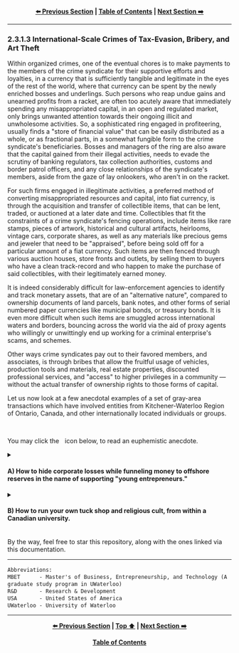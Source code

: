 <div align="center">
  
  **[:arrow_left: Previous Section][Prev] | [Table of Contents][TOC] | [Next Section :arrow_right:][Next]**
  
  [Prev]: ./02-3-1-2.md
  [Next]: ./02-3-2.md
  [TOC]: ./README.md#table-of-contents
  
</div>

---


### 2.3.1.3 International-Scale Crimes of Tax-Evasion, Bribery, and Art Theft
Within organized crimes, one of the eventual chores is to make payments to the members of the crime syndicate for their supportive efforts and loyalties, in a currency that is sufficiently tangible and legitimate in the eyes of the rest of the world, where that currency can be spent by the newly enriched bosses and underlings. Such persons who reap undue gains and unearned profits from a racket, are often too acutely aware that immediately spending any misappropriated capital, in an open and regulated market, only brings unwanted attention towards their ongoing illicit and unwholesome activities. So, a sophisticated ring engaged in profiteering, usually finds a "store of financial value" that can be easily distributed as a whole, or as fractional parts, in a somewhat fungible form to the crime syndicate's beneficiaries. Bosses and managers of the ring are also aware that the capital gained from their illegal activities, needs to evade the scrutiny of banking regulators, tax collection authorities, customs and border patrol officers, and any close relationships of the syndicate's members, aside from the gaze of lay onlookers, who aren't in on the racket. 

For such firms engaged in illegitimate activities, a preferred method of converting misappropriated resources and capital, into fiat currency, is through the acquisition and transfer of collectible items, that can be lent, traded, or auctioned at a later date and time. Collectibles that fit the constraints of a crime syndicate's fencing operations, include items like rare stamps, pieces of artwork, historical and cultural artifacts, heirlooms, vintage cars, corporate shares, as well as any materials like precious gems and jeweler that need to be "appraised", before being sold off for a particular amount of a fiat currency. Such items are then fenced through various auction houses, store fronts and outlets, by selling them to buyers who have a clean track-record and who happen to make the purchase of said collectibles, with their legitimately earned money.  

It is indeed considerably difficult for law-enforcement agencies to identify and track monetary assets, that are of an "alternative nature", compared to ownership documents of land parcels, bank notes, and other forms of serial numbered paper currencies like municipal bonds, or treasury bonds. It is even more difficult when such items are smuggled across international waters and borders, bouncing across the world via the aid of proxy agents who willingly or unwittingly end up working for a criminal enterprise's scams, and schemes. 

Other ways crime syndicates pay out to their favored members, and associates, is through bribes that allow the fruitful usage of vehicles, production tools and materials, real estate properties, discounted professional services, and "access" to higher privileges in a community — without the actual transfer of ownership rights to those forms of capital. 

Let us now look at a few anecdotal examples of a set of gray-area transactions which have involved entities from Kitchener-Waterloo Region of Ontario, Canada, and other internationally located individuals or groups. 

<br>
<p>You may click the <img width="1%" src="./img/solid_white-pointing_right-triangle.png"></img> icon below, to read an euphemistic anecdote.</p>

<details><summary><h4>A) How to hide corporate losses while funneling money to offshore reserves in the name of supporting "young entrepreneurs."</h4></summary> 
 
Suppose you happen to be a senior manager in a multi-national corporation situated in Seattle, Washington, USA. The year is 2015-2016 and you've had an underwhelming financial year because the profits from your computer-chip manufacturing business has fallen short of investor expectations, and your company as a whole has underperformed in share markets compared to your competitors — by a significant margin. You need to somehow offload your loss generating projects, deffer payments of taxes to a later financial year to pad the coming year's balance sheets, find ways to cut budgets, make some layoffs, and try to gin up some excitement about your brand as well as your company's future outlook. You realize that you  need to make some quick and tough decisions, to appease you company's boardroom meeting attendees who only care about numbers published in quarterly earnings reports. 

Somehow, you notice a startup company called Thalmic Labs launched from a Canadian university called UWaterloo. The founders and members of the startup seem upbeat and they are seeking partners from the high-end tech industry. The product they intend to make and sell called Myo Band, is clearly a gimmick, but an effective one at that, for it has managed to grab your attention in a way that other startups from the US and other regions of the world haven't. You figure that they will soon enough need an industry partner's help, to pivot away form their current technology venture. 

A novel but languishing project from your company has been trying to promote a technology development kit for building computer-vision based products. It includes a proprietary software application programming interface, and some hardware with cameras and microprocessors built using your latest chipset designed for mobiles and wearables. This dev-kit is specifically aimed at machine learning based applications that utilize eye-tracking, stereoscopic depth mapping, and augmented reality.

You acquiesces yourself with members and existing partners of Thalmic Labs by having them arrange a meeting with your team. You then convince them that you will invest in their company, for your business philosophy is to "invest in the people and the long-term vision of a company that you can believe in, and not merely in the company's product mix or service offerings." You pitch them your financial support, access to world-class engineers and managers as mentors, the prestige of being associated with your brand, and your computer-vision related dev-kit. They ask you how the dev-kit's software and hardware for tiny cameras is going help them bring their Myo Band to the market. You bluntly tell them that it simply isn't going to do anything of that sort. They get the picture and the idea you've pitched to them. They are more than glad to partner with you, and they are more than happy to "move on" from their previous efforts in making something futuristic, for the particular markets they were aiming to cater to. You find some satisfaction and contentment in the fact that a bunch of people high on *bromance and startup fever*, aren't as dumb as they have otherwise appeared to be to others. 

Thalmic Labs gets rebranded as North. It pivots to making something like Google Glass in "stealth-mode." You start to smoothly move a few distressed assets and funds to a corporate entity in Canada that is innocuously called North Inc., which isn't your subsidiary nor a proper joint venture partner. In your books you bury such transactions as Research and Development (R&D) expenses, and you even try to showcase your, otherwise legitimate seeming association with the startup, as an act of corporate social responsibility. Your company's team becomes a set of all-round, god-father like figures to North's co-founders and employees. Members of your team advertise North's efforts to US military and defense contractors, suggesting that the eventual "secret sauce" and technology developed through such R&D efforts, could very well be used as heads-up display, mounted in protective eye-ware or helmets, for soldiers and pilots. To other big-tech companies, a similar idea is advertised with the view that North's work outputs, irrespective of production delays or potential violations of plagiarism, can be used in lightweight headsets for virtual reality applications, to provide a cutting-edge against products from HTC, Meta, and Samsung. 

Within a year, North comes out of stealth-mode to reveal that it has been making catchy eye-ware with features for augmented reality. The release date for their product isn't announced; public's focus and attention is instead drawn to their new offices and cool headquarters in Kitchener, Ontario.

Few tax-credits from Canada's Revenue Agency trickle into the accounts of North, for "Scientific Research & Experimental Development" carried out by the company and its investors. A number of new high-tech jobs are created in Kitchener through North, which makes the city's local politicians joyful. The rent paid to the owner of North's office buildings generates yearly tax-revenues that makes the region's, and province's politicians happy. The extremely entrepreneurial landlord takes a piece of the pie he receives as yearly rent money from North, to frequently do a bit of back-channeling for "peace in the Middle-East", in-line with the late Yasser Arafat's version of geo-political power brokering between Palestinians, Arab Israelis, and Jewish settlers, who happen to live in and around Haifa, Jerusalem as well as the Gaza Strip. May God rest Yasser Arafat's soul in peace, and grant a bit more wisdom, scruples, and scrupulousness to those who may have a shrine dedicated to him in their office. 

Those back-channeled financing efforts to support various 'activists and peace workers', that go undetected by international policing agencies, happen to be "'gifts' from Canada to various factions in Israel for the furtherance of peace in the Middle East." Those so-called gifts are even blessed and approved by the Vatican, apart from being backed by a few incumbent government officials in Canada, "for making the world a better place." 

>How can gray-area shady deals, and international-scale clandestine operations, ever permeate through the world, without the Pope's approbations, right?   

You pat yourself on the back for a job well done, and continue to shuffle around debts and revenues within your Seattle based company's accounts, with the liabilities and assets of fledgling companies across boarders, for the purposes of "bringing promising startups and new companies into the folds of your multi-national company's 'ecosystem'."

Seeing all of this, executive members and the leadership of UWaterloo rejoice, and start promoting "The Way of The True North", as a set of cultural and 'entrepreneurial' practices, to students of programs like Velocity and MBET. Students and startup founders in the region are prodded to be more like North, which is poised for: exponential growth as a leader and innovator within the augmented reality market space, in the world-wide arena of import and export business of cutting-edge technology.  

But then the pandemic happens, and Google acquires North. That counts as a reasonable financial success for a company that kept making futuristic gimmicks and vapor-ware, doesn't it? 

>Perhaps North manged to make some kind of a secret sauce which caused it to get acquired by Google. Or maybe it was just irritating for Google to watch somebody down the street from them, steal their spotlight and glory, with something even more "lightweight" than [Google Cardboard](https://en.wikipedia.org/wiki/Google_Cardboard). 

</details>

<details><summary><h4>B) How to run your own tuck shop and religious cult, from within a Canadian university.</h4></summary> 

During the mid-2000s, when a number of local hard money lenders were brought into the fold of MBET's Conrad Center, to help the center grow and attract more international students from particular countries like Mexico and India, the deal struck with them was of a slightly more "noble" nature. Loan sharks typically want their money back, with steep interests on the principal that was lent by them. However, simply being rich and having boat loads of cash, still does not bring with it the socio-political privileges, that come from having a dynastic legacy within a province, or a state. 

The founding members and executives of the MBET program had promised a number of local "donors", naming rights and other privileges, in consideration for their financial contributions and social support for the Conrad Center. With the cash infusion, the program and its center were able to hire more esteemed faculty members from around the country, as well as enhance their marketing operations by sending a ~~missionary~~ representative of the program, to targeted countries. Those types of marketing and outreach campaigns have been an ongoing effort of the MBET program, since two decades. Their main objective has been to increase MBET's visibility in comparison to authentic study programs, within trade shows and conferences where North American, European and Australian universities pitch themselves and their programs, to prospective students. Such trade shows and conferences are held each year, within multiple cities of the countries that can supply North America, Europe, and Australia with a constant influx of ["apt pupils."](https://en.wikipedia.org/wiki/Apt_Pupil#Plot_summary)

However, not all of the family names of the donors could be given sufficient visibility and appreciation, by:
- establishing a foundation or a trust within the university in their honor,  

- having their name prominently displayed on placards among the university's buildings,  

- and regularly acknowledging their "generous" contributions during events hosted by UWaterloo's MBET program.  

So those ~~donors~~ financial backers have had to be appeased and paid a return on their investment, in other ways. This is where we will first need to discuss the value of smuggled cultural heritage and artwork, from countries in Oceania, Asia, South America, and Africa. And then we can return to our discussion about following the money routed via MBET in UWaterloo.

People with colonialist and supremacist mentality have a peculiar fascination with robbing various cultural artifacts from invaded countries, and then putting those artifacts on display in their public spaces like museums, as well as on a mantel in their private homes and offices. They even come up with nationalized laws that make it legal for them to retain any stolen materials, and even trafficked human beings as well as animals, that have been brought into their country through any conceivable means. The dastardly and fiendish nature of such acts, is simply incorrigible, as they have been ongoing for more than a century. 

However, Canada does not like to portray itself, as a self-absolving colonialist state (like Britain, France, and the USA), which has ***a god-given-right*** to keep stealing pieces of national heritage from other countries, through various overt and covert means. But it turns out that particular state-affiliated and state-sponsored actors in Canada, do enjoy the luxury of owning and displaying national heritage artwork, transferred into their possession from "exotic" countries.  

How are those cultural artifacts brought into the possession of certain Canadian agents? This is where we can return to our discussion about the role of university professors and faculty, in aiding and abetting acts of smuggling contraband, apart from storing and distributing said contraband.  

By the way, Canada doesn't yet have strict and heavily enforced statutory laws, that allow it to retain stolen and smuggled cultural artifacts, the way France and Britain do.  

Groups of Canadian citizens and residents affiliated with universities like UWaterloo, show up in countries like Philippines, Tanzania, and Peru, in the name of doing anthropological research and archaeology. Other university affiliates and family members accompany them, in the name of strengthening economic and cultural ties with the host country, while promoting tourism. During their visit, they purchase seemingly unimportant and low-cost artifacts as souvenirs supplied to them from a local agent within the host country. The group then returns to Canada, having passed through border and customs checks, without even needing to declare that each person in the group, only has couple of trinkets or memorabilia. The faculty members who are supposed experts in the study of the particular region's culture, from where they happen to have brought a number of artifacts into Canada, store those pieces of art in their homes, often, in plain sight. Those pieces of art have the usual ethnic motifs of the region they are from, but there isn't an easy way to discern if those are rare pieces of national heritage stolen from a country such as India. 

Here is the cleverness and smoothness of their operations which is centered around evasion, and *plausible deniability:* 

1. If anything ever goes wrong, the professors and their family members can claim that the local agent in the artifact's country of origin, who had offered them with an option to purchase a piece of art "as a souvenir", led them to believe that the artifact was manufactured by local artisans, and wasn't otherwise a rare piece of stolen good with historical significance, that would have otherwise counted as a piece of national heritage. The artifact appeared practically worthless, and they were more than generous in offering a "fair price" for purchasing the shown item, which they further thought, was at least a way to help "the poor seller."  

1. But why would anything even go wrong? Who could possibly suspect reputable professors as being greedy international smugglers? Faculty and staff from universities aren't thugs. They are simply white-collar working class people, who do their usual touristy or academic things within the countries they visit, aren't they?  

1. Slightly heavier items like statues and vases made of ceramics, minerals, stones, glass, metals, or wood are placed in the carry-on-luggage of younger family members, or accompanying students. Customs and border agents looking for narcotics, explosives, sharps, and firearms using x-ray machines, typically ignore silly pieces of trinkets carried by harmless looking youngsters. The total wight of items that a group can thus transfer into Canada, becomes hundreds of kilos per trip. And there might be at least, one or two official trips conducted by the group each year, for the purposes of "field studies." 

    1. Plus, university stipends and grants support such official trips, often, directly from the university's bank accounts. So there are absolutely no indicators that would otherwise cause the funding source of the travel tickets used by the group, to get flagged by any authorities. :bowtie::+1:  

1. The artifacts brought into Canada are handed to other members of the syndicate awaiting a payment, as "gifts."

1. If an artifact has to be certified as being nominal, or as highly valuable and authentic, the authoritative person to do so, happens to be a member from the group who is also reputed as, "the subject matter expert", for appraising the particular artifact. This is where the deception and dishonesty involved in appraising the item, becomes conveniently hidden from the eyes of lay persons and even investigators. 

1. Group members then host "silent auctions" and other such events. They do so, often for the laudable purposes of raising charity or awareness, for a popular social cause. In this manner, a non-fungible item is laundered and converted into local currency, that is pocketed by the managers of the event, as a "modest" management fees. The greater profits acquired by the managers of such high-society events, are in the form of socio-political influence and prestige, gained through ordinary people residing within the local region, and province, who get drawn to those events. 

    1. A person needing to pay homage or tribute to the syndicate, can pay a sizable sum of money, for a seemingly decorative artifact that has quaint ethnic motifs. For a person aspiring to win the syndicate's favors, endearing up to its core group, usually requires quite a few acts of "gift-giving", with items that can be auctioned being presented at private dinner parties. 

    1. Such nuances of establishing social accord with a network of influential people, aren't taught directly in MBET classes. They might however, be suggested in subtle ways by "a mentor", often outside of campus settings, in a tone indicating that the student ought to adopt local customs, and the shown business etiquette. 

        - *"Take the hint, and get with the program!"*

    1. Ones who don't get with the program, are marginalized and deemed "uncoachable." 

1. Merely transferring cultural artifacts and other collectibles into Canada, from various countries, and then converting those items into money or instruments of political gift-giving, isn't a sufficient form of enrichment for some members in UWaterloo. There are those, who start their own little shop, and start selling their books along with tickets to "retreats"; in the guise of promoting religious syncretism through those books, and at those 'benign' retreats.  

    1. Yes, those types of cliques invariably turn into deeper, fraudulent scams and cults, thrust upon susceptible students and community members. 

    1. To learn more about how and when I discovered one of them, and also to learn a bit more about who I am, or what I am, you may take a stroll through [*Appendix IV of The File.*](https://github.com/true-hindsight/grim-realities/blob/main/navigating-this-gitrepo.md#20-navigating-this-documentation) 

        - उनके जैसे तलवार से तो अब गाँस भी ना कटेगी ।

I have not been a registered or an unregistered agent, of any state, while I have resided within any state. I still am not a spook or a spoof, nor a militia or a mercenary, and I don't have any intentions of becoming one. But, dear Canada:

>**You ought to have known that one cannot remake burnt toast into regular bread. Aside from that, because your agents stuck a fork into a wired toaster like me, they and their agencies are to face the consequences of doing so, by getting electrifyingly lit up, if not by getting electrocuted to a crisp.** 
>
>**As such, you still owe persons like myself, due remedies with proper restitution and reparations, along with interests and punitive damages, for the range of insidious harms you have caused us to suffer. Worse, those unabated harms are still being inflicted upon thousands of targeted victims and survivors, year-after-year, by your private and public organizations.** 

</details>

<br>
By the way, feel free to star this repository, along with the ones linked via this documentation. 

---

```
Abbreviations:
MBET      - Master's of Business, Entrepreneurship, and Technology (A graduate study program in UWaterloo)
R&D       - Research & Development 
USA       - United States of America
UWaterloo - University of Waterloo
```

---
<div align="center">
  
  **[:arrow_left: Previous Section][Prev] | [Top :arrow_up:][Top] | [Next Section :arrow_right:][Next]** 
  
  **[Table of Contents][TOC]**

  [Prev]: ./02-3-1-2.md
  [Top]: ./02-3-1-3.md#2313-international-scale-crimes-of-tax-evasion-bribery-and-art-theft
  [Next]: ./02-3-2.md
  [TOC]: ./README.md#table-of-contents
  
</div>